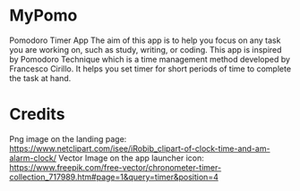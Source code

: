 # MyPomo
Pomodoro Timer App
The aim of this app is to help you focus on any task you are working on, such as study, writing, or coding.
This app is inspired by Pomodoro Technique which is a time management method developed by Francesco Cirillo.
It helps you set timer for short periods of time to complete the task at hand.

# Credits
Png image on the landing page: https://www.netclipart.com/isee/iRobib_clipart-of-clock-time-and-am-alarm-clock/
Vector Image on the app launcher icon: https://www.freepik.com/free-vector/chronometer-timer-collection_717989.htm#page=1&query=timer&position=4

